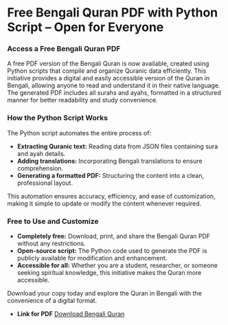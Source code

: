 # **Free Bengali Quran PDF with Python Script – Open for Everyone**  

### **Access a Free Bengali Quran PDF**  
A free PDF version of the Bengali Quran is now available, created using Python scripts that compile and organize Quranic data efficiently. This initiative provides a digital and easily accessible version of the Quran in Bengali, allowing anyone to read and understand it in their native language. The generated PDF includes all surahs and ayahs, formatted in a structured manner for better readability and study convenience.  

### **How the Python Script Works**  
The Python script automates the entire process of:  
- **Extracting Quranic text:** Reading data from JSON files containing sura and ayah details.  
- **Adding translations:** Incorporating Bengali translations to ensure comprehension.  
- **Generating a formatted PDF:** Structuring the content into a clean, professional layout.  

This automation ensures accuracy, efficiency, and ease of customization, making it simple to update or modify the content whenever required.  

### **Free to Use and Customize**  
- **Completely free:** Download, print, and share the Bengali Quran PDF without any restrictions.  
- **Open-source script:** The Python code used to generate the PDF is publicly available for modification and enhancement.  
- **Accessible for all:** Whether you are a student, researcher, or someone seeking spiritual knowledge, this initiative makes the Quran more accessible.  

Download your copy today and explore the Quran in Bengali with the convenience of a digital format.
- **Link for PDF** [Download Bengali Quran](https://github.com/hasanUseGH/bengali_quran_pdf_json_in_python/blob/main/full%20bengali%20quran/only%20bengali%20quran.pdf) 